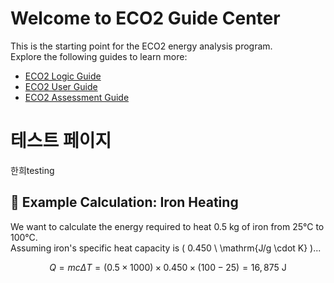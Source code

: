 # Welcome to ECO2 Guide Center

This is the starting point for the ECO2 energy analysis program.   
Explore the following guides to learn more:

- [ECO2 Logic Guide](ECO2_Logic_Guide/index.md)
- [ECO2 User Guide](ECO2_User_Guide/index.md)
- [ECO2 Assessment Guide](ECO2_Assessment_Guide/index.md)


# 테스트 페이지
한희testing

## 🔹 Example Calculation: Iron Heating

We want to calculate the energy required to heat 0.5 kg of iron from 25°C to 100°C.  
Assuming iron's specific heat capacity is \( 0.450 \ \mathrm{J/g \cdot K} \)...

$$
Q = mc\Delta T = (0.5 \times 1000) \times 0.450 \times (100 - 25) = 16,875 \ \text{J}
$$

